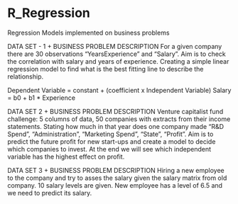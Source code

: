 # R_Regression
Regression Models implemented on business problems

DATA SET  - 1 + BUSINESS PROBLEM DESCRIPTION
For a given company there are 30 observations “YearsExperience” and “Salary”. Aim is to check
the correlation with salary and years of experience. Creating a simple linear regression model to find 
what is the best fitting line to describe the relationship. 

Dependent Variable = constant + (coefficient x Independent Variable)
Salary = b0 + b1 * Experience


DATA SET 2 + BUSINESS PROBLEM DESCRIPTION
Venture capitalist fund challenge: 5 columns of data, 50 companies with extracts from their income statements.
Stating how much in that year does one company made “R&D Spend”, “Administration”, 
“Marketing Spend”, “State”, “Profit”. Aim is to predict the future profit for new start-ups and create a model 
to decide which companies to invest. At the end we will see which independent variable has the highest effect on profit. 

DATA SET 3 + BUSINESS PROBLEM DESCRIPTION
Hiring a new employee to the company and try to asses the salary given the salary matrix from old company.
10 salary levels are given. New employee has a level of 6.5 and we need to predict its salary.



